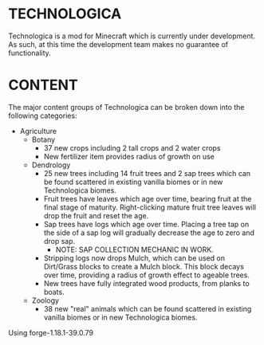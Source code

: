 # TECHNOLOGICA

Technologica is a mod for Minecraft which is currently under development.  As such, at this time the development team makes no guarantee of functionality. 

# CONTENT

The major content groups of Technologica can be broken down into the following categories:

* Agriculture
  * Botany
      * 37 new crops including 2 tall crops and 2 water crops
      * New fertilizer item provides radius of growth on use 
  * Dendrology
    * 25 new trees including 14 fruit trees and 2 sap trees which can be found scattered in existing vanilla biomes or in new Technologica biomes.
    * Fruit trees have leaves which age over time, bearing fruit at the final stage of maturity.  Right-clicking mature fruit tree leaves will drop the fruit and reset the age.
    * Sap trees have logs which age over time.  Placing a tree tap on the side of a sap log will gradually decrease the age to zero and drop sap.
      * NOTE: SAP COLLECTION MECHANIC IN WORK.     
    * Stripping logs now drops Mulch, which can be used on Dirt/Grass blocks to create a Mulch block.  This block decays over time, providing a radius of growth effect to ageable trees.
    * New trees have fully integrated wood products, from planks to boats.   
  * Zoology
    * 38 new "real" animals which can be found scattered in existing vanilla biomes or in new Technologica biomes. 

Using forge-1.18.1-39.0.79
